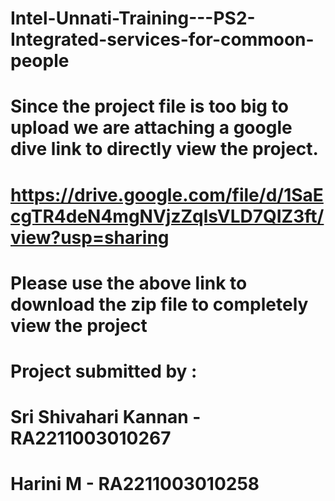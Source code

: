 # Intel-Unnati-Training---PS2-Integrated-services-for-commoon-people

# Since the project file is too big to upload we are attaching a google dive link to directly view the project.

# https://drive.google.com/file/d/1SaEcgTR4deN4mgNVjzZqlsVLD7QIZ3ft/view?usp=sharing 

# Please use the above link to download the zip file to completely view the project

# Project submitted by :
# Sri Shivahari Kannan - RA2211003010267
# Harini M - RA2211003010258
